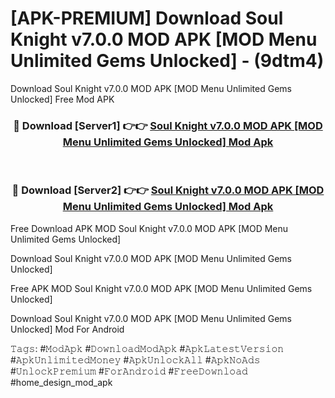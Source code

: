 # [APK-PREMIUM] Download Soul Knight v7.0.0 MOD APK [MOD Menu Unlimited Gems Unlocked] - (9dtm4)
Download Soul Knight v7.0.0 MOD APK [MOD Menu Unlimited Gems Unlocked] Free Mod APK

<div align="center">
<h3>🔴 Download [Server1] 👉👉 <a href="https://apk-comot.site?title=Soul_Knight_v7.0.0_MOD_APK_[MOD_Menu_Unlimited_Gems_Unlocked]">Soul Knight v7.0.0 MOD APK [MOD Menu Unlimited Gems Unlocked] Mod Apk</a></h3><br>

<h3>🔴 Download [Server2] 👉👉 <a href="https://apk-comot.site?title=Soul_Knight_v7.0.0_MOD_APK_[MOD_Menu_Unlimited_Gems_Unlocked]">Soul Knight v7.0.0 MOD APK [MOD Menu Unlimited Gems Unlocked] Mod Apk</a></h3>
</div>


Free Download APK MOD Soul Knight v7.0.0 MOD APK [MOD Menu Unlimited Gems Unlocked]

Download Soul Knight v7.0.0 MOD APK [MOD Menu Unlimited Gems Unlocked] 

Free APK MOD Soul Knight v7.0.0 MOD APK [MOD Menu Unlimited Gems Unlocked] 

Download Soul Knight v7.0.0 MOD APK [MOD Menu Unlimited Gems Unlocked] Mod For Android

𝚃𝚊𝚐𝚜: #𝙼𝚘𝚍𝙰𝚙𝚔 #𝙳𝚘𝚠𝚗𝚕𝚘𝚊𝚍𝙼𝚘𝚍𝙰𝚙𝚔 #𝙰𝚙𝚔𝙻𝚊𝚝𝚎𝚜𝚝𝚅𝚎𝚛𝚜𝚒𝚘𝚗 #𝙰𝚙𝚔𝚄𝚗𝚕𝚒𝚖𝚒𝚝𝚎𝚍𝙼𝚘𝚗𝚎𝚢 #𝙰𝚙𝚔𝚄𝚗𝚕𝚘𝚌𝚔𝙰𝚕𝚕 #𝙰𝚙𝚔𝙽𝚘𝙰𝚍𝚜 #𝚄𝚗𝚕𝚘𝚌𝚔𝙿𝚛𝚎𝚖𝚒𝚞𝚖 #𝙵𝚘𝚛𝙰𝚗𝚍𝚛𝚘𝚒𝚍 #𝙵𝚛𝚎𝚎𝙳𝚘𝚠𝚗𝚕𝚘𝚊𝚍 #home_design_mod_apk